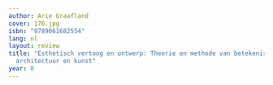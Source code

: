 ```yaml
---
author: Arie Graafland
cover: 176.jpg
isbn: "9789061682554"
lang: nl
layout: review
title: "Esthetisch vertoog en ontwerp: Theorie en methode van betekenisverlening in
  architectuur en kunst"
year: 0
---
```

